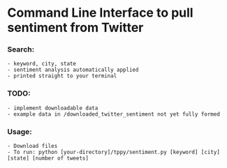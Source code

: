 # Command Line Interface to pull sentiment from Twitter

### Search:
    - keyword, city, state
    - sentiment analysis automatically applied
    - printed straight to your terminal

### TODO:
    - implement downloadable data
    - example data in /downloaded_twitter_sentiment not yet fully formed

### Usage:
    - Download files
    - To run: python [your-directory]/tppy/sentiment.py [keyword] [city] [state] [number of tweets]
    


